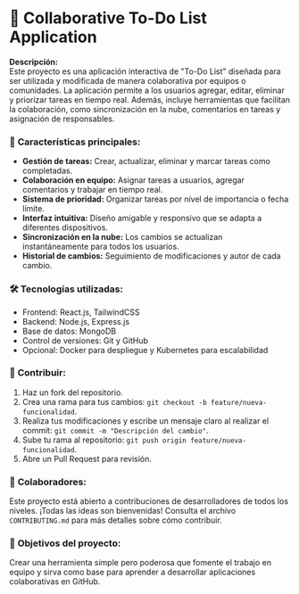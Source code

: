 # 📝 Collaborative To-Do List Application

**Descripción:**  
Este proyecto es una aplicación interactiva de "To-Do List" diseñada para ser utilizada y modificada de manera colaborativa por equipos o comunidades. La aplicación permite a los usuarios agregar, editar, eliminar y priorizar tareas en tiempo real. Además, incluye herramientas que facilitan la colaboración, como sincronización en la nube, comentarios en tareas y asignación de responsables.

### 📌 **Características principales:**
- **Gestión de tareas:** Crear, actualizar, eliminar y marcar tareas como completadas.
- **Colaboración en equipo:** Asignar tareas a usuarios, agregar comentarios y trabajar en tiempo real.
- **Sistema de prioridad:** Organizar tareas por nivel de importancia o fecha límite.
- **Interfaz intuitiva:** Diseño amigable y responsivo que se adapta a diferentes dispositivos.
- **Sincronización en la nube:** Los cambios se actualizan instantáneamente para todos los usuarios.
- **Historial de cambios:** Seguimiento de modificaciones y autor de cada cambio.

### 🛠️ **Tecnologías utilizadas:**
- Frontend: React.js, TailwindCSS
- Backend: Node.js, Express.js
- Base de datos: MongoDB
- Control de versiones: Git y GitHub
- Opcional: Docker para despliegue y Kubernetes para escalabilidad

### 🚀 **Contribuir:**
1. Haz un fork del repositorio.
2. Crea una rama para tus cambios: `git checkout -b feature/nueva-funcionalidad`.
3. Realiza tus modificaciones y escribe un mensaje claro al realizar el commit: `git commit -m "Descripción del cambio"`.
4. Sube tu rama al repositorio: `git push origin feature/nueva-funcionalidad`.
5. Abre un Pull Request para revisión.

### 🤝 **Colaboradores:**
Este proyecto está abierto a contribuciones de desarrolladores de todos los niveles. ¡Todas las ideas son bienvenidas! Consulta el archivo `CONTRIBUTING.md` para más detalles sobre cómo contribuir.

### 🎯 **Objetivos del proyecto:**
Crear una herramienta simple pero poderosa que fomente el trabajo en equipo y sirva como base para aprender a desarrollar aplicaciones colaborativas en GitHub.
